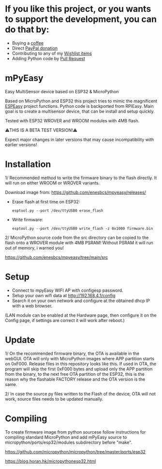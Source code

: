 
# If you like this project, or you wants to support the development, you can do that by:
- Buying a [coffee](https://ko-fi.com/I3I5UT4H)
- Direct [PayPal donation](https://www.paypal.me/rpieasy)
- Contributing to any of my [Wishlist items](https://www.wishlist.com/wishlists_/alexander-nagy/dwGnV/)
- Adding Python code by [Pull Request](https://github.com/enesbcs/mpyeasy/pulls)

# mPyEasy

Easy MultiSensor device based on ESP32 &amp; MicroPython

Based on MicroPython and ESP32 this project tries to mimic the magnificent [ESPEasy](https://www.letscontrolit.com/wiki/index.php/ESPEasy) project functions. Python code is backported from RPIEasy.
Main goal is to create a multisensor device, that can be install and setup quickly. 

Tested with ESP32 WROVER and WROOM modules with 4MB flash.

:warning:THIS IS A BETA TEST VERSION!:warning:

Expect major changes in later versions that may cause incompatibility with earlier versions!

# Installation

1/ Recommended method to write the firmware binary to the flash directly. It will run on either WROOM or WROVER variants.

  Download image from: https://github.com/enesbcs/mpyeasy/releases/

- Erase flash at first time on ESP32:

  `esptool.py --port /dev/ttyUSB0 erase_flash`
- Write firmware:

  `esptool.py --port /dev/ttyUSB0 write_flash -z 0x1000 firmware.bin`

2/ MicroPython source code from the src directory can be copied to the flash onto a WROVER module with 4MB PSRAM! 
Without PSRAM it will run out of memory, i warned you!

https://github.com/enesbcs/mpyeasy/tree/main/src

# Setup

- Connect to mpyEasy WIFI AP with configesp password.
- Setup your own wifi data at http://192.168.4.1/config
- Search it on your own network and configure at the obtained dhcp IP with a web browser.

(LAN module can be enabled at the Hardware page, then configure it on the Config page, if settings are correct it will work after reboot.)

# Update

1/ On the recommended firmware binary, the OTA is available in the webGUI. OTA will only with MicroPython images where APP partition starts on 0xF000. 
Release files in this repository looks like this. If used in OTA, the program will skip the first 0xF000 bytes and upload only the APP partition from the binary, to the next free OTA partition of the ESP32, this is the reason why the flashable FACTORY release and the OTA version is the same.

2/ In case the source py files written to the Flash of the device, OTA will not work, source files needs to be updated manually.

# Compiling

To create firmware image from python sourcese follow instructions for compiling standard MicroPython and add mPyEasy source to micropython/ports/esp32/modules subdirectory before "make".

https://github.com/micropython/micropython/tree/master/ports/esp32

https://blog.horan.hk/micropythonesp32.html
